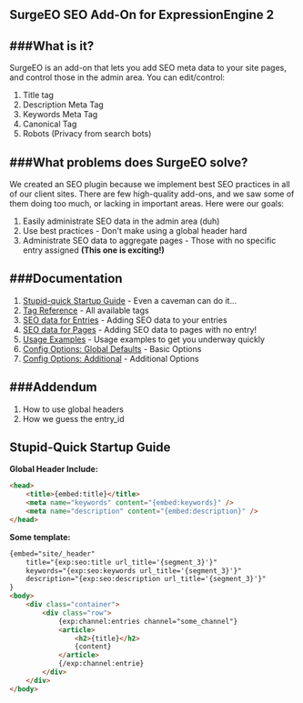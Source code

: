 SurgeEO SEO Add-On for ExpressionEngine 2
---

###What is it?
---
SurgeEO is an add-on that lets you add SEO meta data to your site pages, and control those in the admin area. You can edit/control:

1. Title tag
2. Description Meta Tag
3. Keywords Meta Tag
4. Canonical Tag
5. Robots (Privacy from search bots)

###What problems does SurgeEO solve?
---
We created an SEO plugin because we implement best SEO practices in all of our client sites. There are few high-quality add-ons, and we saw some of them doing too much, or lacking in important areas. Here were our goals:

1. Easily administrate SEO data in the admin area (duh)
2. Use best practices - Don't make using a global header hard
3. Administrate SEO data to aggregate pages - Those with no specific entry assigned **(This one is exciting!)**

###Documentation
---
1. [Stupid-quick Startup Guide](/Surge-ee/Surge-E-O#stupid-quick-startup-guide) - Even a caveman can do it...
2. [Tag Reference](/Surge-ee/Surge-E-O/wiki/Tag-Reference) - All available tags
3. [SEO data for Entries](/Surge-ee/Surge-E-O/wiki/SEO-for-Entries) - Adding SEO data to your entries
4. [SEO data for Pages](/Surge-ee/Surge-E-O/wiki/SEO-for-Pages) - Adding SEO data to pages with no entry!
3. [Usage Examples](/Surge-ee/Surge-E-O/wiki/Usage-Examples) - Usage examples to get you underway quickly
4. [Config Options: Global Defaults](/Surge-ee/Surge-E-O/wiki/Configuration) - Basic Options
5. [Config Options: Additional](/Surge-ee/Surge-E-O/wiki/Configuration) - Additional Options

###Addendum
---
1. How to use global headers
2. How we guess the entry_id





Stupid-Quick Startup Guide
---

**Global Header Include:**

```html
<head>
	<title>{embed:title}</title>
	<meta name="keywords" content="{embed:keywords}" />
	<meta name="description" content="{embed:description}" />
</head>
```

**Some template:**

```html
{embed="site/_header" 
	title="{exp:seo:title url_title='{segment_3}'}" 
	keywords="{exp:seo:keywords url_title='{segment_3}'}" 
	description="{exp:seo:description url_title='{segment_3}'}"
}
<body>
	<div class="container">
		<div class="row">
			{exp:channel:entries channel="some_channel"}
			<article>
				<h2>{title}</h2>
				{content}
			</article>
			{/exp:channel:entrie}
		</div>
	</div>
</body>
```
